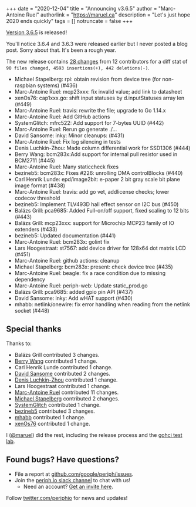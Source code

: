 +++
date = "2020-12-04"
title = "Announcing v3.6.5"
author = "Marc-Antoine Ruel"
authorlink = "https://maruel.ca"
description = "Let's just hope 2020 ends quickly"
tags = []
notruncate = false
+++

[Version 3.6.5](https://github.com/google/periph/releases/tag/v3.6.5) is
released!

You'll notice 3.6.4 and 3.6.3 were released earlier but I never posted a blog
post. Sorry about that. It's been a rough year.

<!--more-->

The new release contains [28
changes](https://github.com/google/periph/compare/v3.6.2...v3.6.5)
from 12 contributors for a diff stat of ` 90 files changed, 4593 insertions(+), 442 deletions(-)`.


- Michael Stapelberg: rpi: obtain revision from device tree (for non-raspbian systems) (#436)
- Marc-Antoine Ruel: mcp23xxx: fix invalid value; add link to datasheet
- xenOs76: cap1xxx.go: shift input statuses by d.inputStatuses array len (#449)
- Marc-Antoine Ruel: travis: rewrite the file; upgrade to Go 1.14.x
- Marc-Antoine Ruel: Add GitHub actions
- SystemGlitch: mfrc522: Add support for 7-bytes UUID (#442)
- Marc-Antoine Ruel: Rerun go generate ./...
- David Sansome: inky: Minor cleanups: (#431)
- Marc-Antoine Ruel: Fix log silencing in tests
- Denis Luchkin-Zhou: Made column differential work for SSD1306 (#444)
- Berry Wang: bcm283x:Add support for internal pull resistor used in BCM2711 (#445)
- Marc-Antoine Ruel: Many staticcheck fixes
- bezineb5: bcm283x: Fixes #226: unrolling DMA controlBlocks (#440)
- Carl Henrik Lunde: epd/image2bit: e-paper 2 bit gray scale bit plane image format (#438)
- Marc-Antoine Ruel: travis: add go vet, addlicense checks; lower codecov threshold
- bezineb5: Implement TLV493D hall effect sensor on I2C bus (#450)
- Balázs Grill: pca9685: Added Full-on/off support, fixed scaling to 12 bits (#443)
- Balázs Grill: mcp23xxx: support for Microchip MCP23 family of IO extenders (#433)
- bezineb5: Updated documentation (#441)
- Marc-Antoine Ruel: bcm283x: golint fix
- Lars Hoogestraat: st7567: add device driver for 128x64 dot matrix LCD (#451)
- Marc-Antoine Ruel: github actions: cleanup
- Michael Stapelberg: bcm283x: present: check device tree (#435)
- Marc-Antoine Ruel: beagle: fix a race condition due to missing dependency
- Marc-Antoine Ruel: periph-web: Update static_prod.go
- Balázs Grill: pca9685: added gpio pin API (#437)
- David Sansome: inky: Add wHAT support (#430)
- mhabb: netlink/onewire: fix error handling when reading from the netlink socket (#448)


## Special thanks

Thanks to:

- Balázs Grill contributed 3 changes.
- [Berry Wang](https://github.com/berryboy2012) contributed 1 change.
- Carl Henrik Lunde contributed 1 change.
- [David Sansome](https://github.com/davidsansome) contributed 2 changes.
- [Denis Luchkin-Zhou](https://github.com/wyvernzora) contributed 1 change.
- Lars Hoogestraat contributed 1 change.
- [Marc-Antoine Ruel](https://github.com/maruel) contributed 11 changes.
- [Michael Stapelberg](https://github.com/stapelberg) contributed 2 changes.
- [SystemGlitch](https://github.com/System-Glitch) contributed 1 change.
- [bezineb5](https://github.com/bezineb5) contributed 3 changes.
- [mhabb](https://github.com/mhabb) contributed 1 change.
- [xenOs76](https://github.com/xenOs76) contributed 1 change.

I ([@maruel](https://github.com/maruel)) did the rest, including the release
process and the [gohci test lab](https://github.com/periph/gohci).


## Found bugs? Have questions?

- File a report at
  [github.com/google/periph/issues](https://github.com/google/periph/issues).
- Join the [periph.io slack channel](https://gophers.slack.com/messages/periph/)
  to chat with us!
  - Need an account? [Get an invite
    here](http://invite.slack.golangbridge.org/).

Follow [twitter.com/periphio](https://twitter.com/periphio) for news and
updates!
